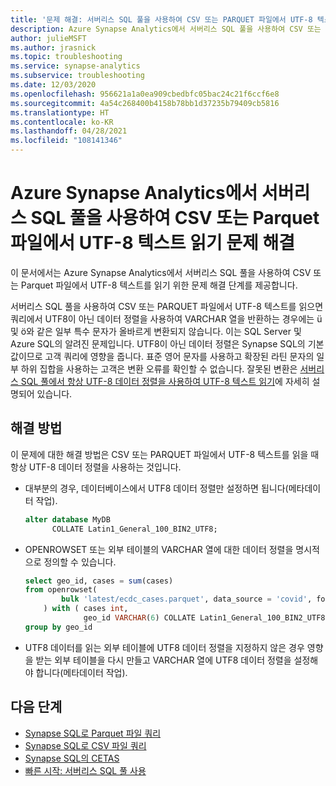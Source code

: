 ```yaml
---
title: '문제 해결: 서버리스 SQL 풀을 사용하여 CSV 또는 PARQUET 파일에서 UTF-8 텍스트 읽기'
description: Azure Synapse Analytics에서 서버리스 SQL 풀을 사용하여 CSV 또는 PARQUET 파일에서 UTF-8 텍스트 읽기
author: julieMSFT
ms.author: jrasnick
ms.topic: troubleshooting
ms.service: synapse-analytics
ms.subservice: troubleshooting
ms.date: 12/03/2020
ms.openlocfilehash: 956621a1a0ea909cbedbfc05bac24c21f6ccf6e8
ms.sourcegitcommit: 4a54c268400b4158b78bb1d37235b79409cb5816
ms.translationtype: HT
ms.contentlocale: ko-KR
ms.lasthandoff: 04/28/2021
ms.locfileid: "108141346"
---
```

# <a name="troubleshoot-reading-utf-8-text-from-csv-or-parquet-files-using-serverless-sql-pool-in-azure-synapse-analytics"></a>Azure Synapse Analytics에서 서버리스 SQL 풀을 사용하여 CSV 또는 Parquet 파일에서 UTF-8 텍스트 읽기 문제 해결

이 문서에서는 Azure Synapse Analytics에서 서버리스 SQL 풀을 사용하여 CSV 또는 Parquet 파일에서 UTF-8 텍스트를 읽기 위한 문제 해결 단계를 제공합니다.

서버리스 SQL 풀을 사용하여 CSV 또는 PARQUET 파일에서 UTF-8 텍스트를 읽으면 쿼리에서 UTF8이 아닌 데이터 정렬을 사용하여 VARCHAR 열을 반환하는 경우에는 ü 및 ö와 같은 일부 특수 문자가 올바르게 변환되지 않습니다. 이는 SQL Server 및 Azure SQL의 알려진 문제입니다. UTF8이 아닌 데이터 정렬은 Synapse SQL의 기본값이므로 고객 쿼리에 영향을 줍니다. 표준 영어 문자를 사용하고 확장된 라틴 문자의 일부 하위 집합을 사용하는 고객은 변환 오류를 확인할 수 없습니다. 잘못된 변환은 [서버리스 SQL 풀에서 항상 UTF-8 데이터 정렬을 사용하여 UTF-8 텍스트 읽기](https://techcommunity.microsoft.com/t5/azure-synapse-analytics/always-use-utf-8-collations-to-read-utf-8-text-in-serverless-sql/ba-p/1883633)에 자세히 설명되어 있습니다.

## <a name="workaround"></a>해결 방법

이 문제에 대한 해결 방법은 CSV 또는 PARQUET 파일에서 UTF-8 텍스트를 읽을 때 항상 UTF-8 데이터 정렬을 사용하는 것입니다.

- 대부분의 경우, 데이터베이스에서 UTF8 데이터 정렬만 설정하면 됩니다(메타데이터 작업).

   ```sql
   alter database MyDB
         COLLATE Latin1_General_100_BIN2_UTF8;
   ```

- OPENROWSET 또는 외부 테이블의 VARCHAR 열에 대한 데이터 정렬을 명시적으로 정의할 수 있습니다.

   ```sql
   select geo_id, cases = sum(cases)
   from openrowset(
           bulk 'latest/ecdc_cases.parquet', data_source = 'covid', format = 'parquet'
       ) with ( cases int,
                geo_id VARCHAR(6) COLLATE Latin1_General_100_BIN2_UTF8 ) as rows
   group by geo_id
   ```
 
- UTF8 데이터를 읽는 외부 테이블에 UTF8 데이터 정렬을 지정하지 않은 경우 영향을 받는 외부 테이블을 다시 만들고 VARCHAR 열에 UTF8 데이터 정렬을 설정해야 합니다(메타데이터 작업).


## <a name="next-steps"></a>다음 단계

* [Synapse SQL로 Parquet 파일 쿼리](../sql/query-parquet-files.md)
* [Synapse SQL로 CSV 파일 쿼리](../sql/query-single-csv-file.md)
* [Synapse SQL의 CETAS](../sql/develop-tables-cetas.md)
* [빠른 시작: 서버리스 SQL 풀 사용](../quickstart-sql-on-demand.md)
